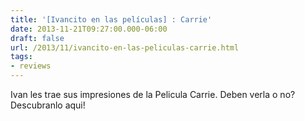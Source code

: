 ```yaml
---
title: '[Ivancito en las películas] : Carrie'
date: 2013-11-21T09:27:00.000-06:00
draft: false
url: /2013/11/ivancito-en-las-peliculas-carrie.html
tags: 
- reviews
---
```


  
Ivan les trae sus impresiones de la Pelicula Carrie. Deben verla o no? Descubranlo aqui!